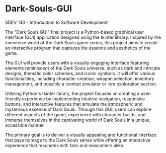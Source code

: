 # Dark-Souls-GUI
SDEV 140 - Introduction to Software Development

The "Dark Souls GUI" final project is a Python-based graphical user interface (GUI) application designed using the tkinter library. 
Inspired by the immersive world of the Dark Souls game series, this project aims to create an interactive program that captures the essence and aesthetics of the game.

The GUI will provide users with a visually engaging interface featuring elements reminiscent of the Dark Souls universe, such as dark and intricate designs, thematic color schemes, and iconic symbols. 
It will offer various functionalities, including character creation, weapon selection, inventory management, and possibly a combat simulator or lore exploration section.

Utilizing Python's tkinter library, the project focuses on creating a user-friendly experience by implementing intuitive navigation, responsive buttons, and interactive features that simulate the atmospheric and mysterious essence of Dark Souls. Through this GUI, users can explore different aspects of the game, experiment with character builds, and immerse themselves in the captivating world of Dark Souls in a unique, accessible manner.

The primary goal is to deliver a visually appealing and functional interface that pays homage to the Dark Souls series while offering an interactive experience that resonates with fans and newcomers alike.
